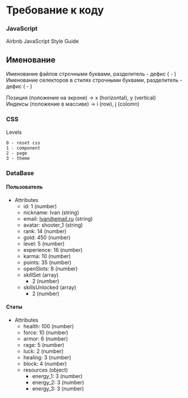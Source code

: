 # Требование к коду

### JavaScript

Airbnb JavaScript Style Guide

## Именование
Именование файлов строчными буквами, разделитель - дефис ( - )  
Именование селекторов в стилях строчными буквами, разделитель - дефис ( - )  

Позиция (положение на экроне) → x (horizontal), y (vertical)  
Индексы (положение в массиве) → i (row), j (colomn)  


### CSS

Levels
```
0 - reset css
1 - component
2 - page     
3 - theme    
```

### DataBase

#### Пользователь
  + Attributes
    + id: 1 (number)
    + nickname: Ivan (string)
    + email: Ivan@email.ru (string)
    + avatar: shooter_1 (string)
    + rank: 14 (number)
    + gold: 450 (number)
    + level: 5 (number)
    + experience: 16 (number)
    + karma: 10 (number)
    + points: 35 (number)
    + openSlots: 8 (number)
    + skillSet (array)
        + 2 (number)
    + skillsUnlocked (array)
        + 2 (number)

#### Статы
  + Attributes
    + health: 100 (number)
    + force: 10 (number)
    + armor: 6 (number)
    + rage: 5 (number)
    + luck: 2 (number)
    + healing: 3 (number)
    + block: 4 (number)
    + resources (object)
        + energy_1: 3 (number)
        + energy_2: 3 (number)
        + energy_3: 3 (number)